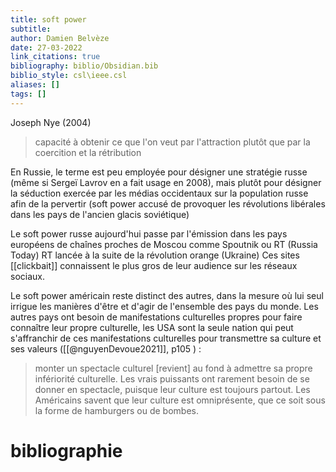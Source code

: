 ```yaml
---
title: soft power
subtitle:
author: Damien Belvèze
date: 27-03-2022
link_citations: true
bibliography: biblio/Obsidian.bib
biblio_style: csl\ieee.csl
aliases: []
tags: []
---
```


Joseph Nye (2004)

> capacité à obtenir ce que l'on veut par l'attraction plutôt que par la coercition et la rétribution

En Russie, le terme est peu employée pour désigner une stratégie russe (même si Sergeï Lavrov en a fait usage en 2008), mais plutôt pour désigner la séduction exercée par les médias occidentaux sur la population russe afin de la pervertir (soft power accusé de provoquer les révolutions libérales dans les pays de l'ancien glacis soviétique)

Le soft power russe aujourd'hui passe par l'émission dans les pays européens de chaînes proches de Moscou comme Spoutnik ou RT (Russia Today)
RT lancée à la suite de la révolution orange (Ukraine)
Ces sites [[clickbait]] connaissent le plus gros de leur audience sur les réseaux sociaux.

Le soft power américain reste distinct des autres, dans la mesure où lui seul irrigue les manières d'être et d'agir de l'ensemble des pays du monde. 
Les autres pays ont besoin de manifestations culturelles propres pour faire connaître leur propre culturelle, les USA sont la seule nation qui peut s'affranchir de ces manifestations culturelles pour transmettre sa culture et ses valeurs ([[@nguyenDevoue2021]], p105 ) : 

> monter un spectacle culturel  [revient] au fond à admettre sa propre infériorité culturelle. Les vrais puissants ont rarement besoin de se donner en spectacle, puisque leur culture est toujours partout. Les Américains savent que leur culture est omniprésente, que ce soit sous la forme de hamburgers ou de bombes.




# bibliographie

